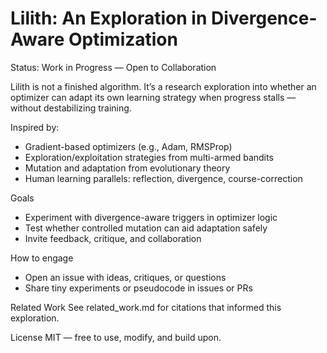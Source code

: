 # Lilith: An Exploration in Divergence-Aware Optimization
Status: Work in Progress — Open to Collaboration

Lilith is not a finished algorithm. It’s a research exploration into whether an optimizer can adapt its own learning strategy when progress stalls — without destabilizing training.

Inspired by:
- Gradient-based optimizers (e.g., Adam, RMSProp)
- Exploration/exploitation strategies from multi-armed bandits
- Mutation and adaptation from evolutionary theory
- Human learning parallels: reflection, divergence, course-correction

Goals
- Experiment with divergence-aware triggers in optimizer logic
- Test whether controlled mutation can aid adaptation safely
- Invite feedback, critique, and collaboration

How to engage
- Open an issue with ideas, critiques, or questions
- Share tiny experiments or pseudocode in issues or PRs

Related Work
See related_work.md for citations that informed this exploration.

License
MIT — free to use, modify, and build upon.
